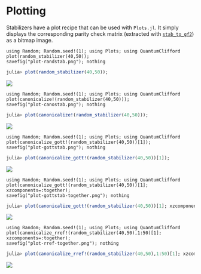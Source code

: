 # Plotting

Stabilizers have a plot recipe that can be used with `Plots.jl`. It simply displays the corresponding parity check matrix (extracted with [`stab_to_gf2`](@ref)) as a bitmap image.

```@eval
using Random; Random.seed!(1); using Plots; using QuantumClifford
plot(random_stabilizer(40,50));
savefig("plot-randstab.png"); nothing
```

```julia
julia> plot(random_stabilizer(40,50));
```

![](plot-randstab.png)

```@eval
using Random; Random.seed!(1); using Plots; using QuantumClifford
plot(canonicalize!(random_stabilizer(40,50)));
savefig("plot-canostab.png"); nothing
```

```julia
julia> plot(canonicalize!(random_stabilizer(40,50)));
```

![](plot-canostab.png)

```@eval
using Random; Random.seed!(1); using Plots; using QuantumClifford
plot(canonicalize_gott!(random_stabilizer(40,50))[1]);
savefig("plot-gottstab.png"); nothing
```

```julia
julia> plot(canonicalize_gott!(random_stabilizer(40,50))[1]);
```

![](plot-gottstab.png)


```@eval
using Random; Random.seed!(1); using Plots; using QuantumClifford
plot(canonicalize_gott!(random_stabilizer(40,50))[1]; xzcomponents=:together);
savefig("plot-gottstab-together.png"); nothing
```

```julia
julia> plot(canonicalize_gott!(random_stabilizer(40,50))[1]; xzcomponents=:together);
```

![](plot-gottstab-together.png)

```@eval
using Random; Random.seed!(1); using Plots; using QuantumClifford
plot(canonicalize_rref!(random_stabilizer(40,50),1:50)[1]; xzcomponents=:together);
savefig("plot-rref-together.png"); nothing
```

```julia
julia> plot(canonicalize_rref!(random_stabilizer(40,50),1:50)[1]; xzcomponents=:together);
```

![](plot-rref-together.png)
